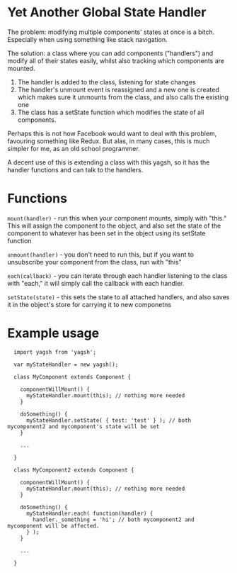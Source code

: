 Yet Another Global State Handler
=================================

The problem: modifying multiple components' states at once is a bitch. Especially when using something like stack navigation.

The solution: a class where you can add components ("handlers") and modify all of their states easily, whilst also tracking which components are mounted.

1. The handler is added to the class, listening for state changes
2. The handler's unmount event is reassigned and a new one is created which makes sure it unmounts from the class, and also calls the existing one
3. The class has a setState function which modifies the state of all components.

Perhaps this is not how Facebook would want to deal with this problem, favouring something like Redux. But alas, in many cases, this is much simpler for me, as an old school programmer. 

A decent use of this is extending a class with this yagsh, so it has the handler functions and can talk to the handlers. 

Functions
=========

`mount(handler)` - run this when your component mounts, simply with "this." This will assign the component to the object, and also set the state of the component to whatever has been set in the object using its setState function

`unmount(handler)` - you don't need to run this, but if you want to unsubscribe your component from the class, run with "this"

`each(callback)` - you can iterate through each handler listening to the class with "each," it will simply call the callback with each handler.

`setState(state)` - this sets the state to all attached handlers, and also saves it in the object's store for carrying it to new componetns

Example usage
=============

```
  import yagsh from 'yagsh';

  var myStateHandler = new yagsh();

  class MyComponent extends Component {

    componentWillMount() {
      myStateHandler.mount(this); // nothing more needed
    }

    doSomething() {
      myStateHandler.setState( { test: 'test' } ); // both mycomponent2 and mycomponent's state will be set
    }

    ...

  }

  class MyComponent2 extends Component {

    componentWillMount() {
      myStateHandler.mount(this); // nothing more needed
    }

    doSomething() {
      myStateHandler.each( function(handler) {
        handler._something = 'hi'; // both mycomponent2 and mycomponent will be affected.
      } );
    }

    ...

  }
```
